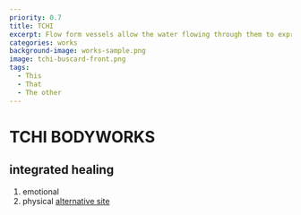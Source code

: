 ```yaml
---
priority: 0.7
title: TCHI
excerpt: Flow form vessels allow the water flowing through them to express sustained rhythmic flow.
categories: works
background-image: works-sample.png
image: tchi-buscard-front.png
tags:
  - This
  - That
  - The other
---
```

# TCHI BODYWORKS
## integrated healing
1. emotional
2. physical
[alternative site](www.healingwheel.org)
